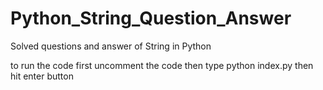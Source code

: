 # Python_String_Question_Answer
Solved questions and answer of String in Python

to run the code first uncomment the code then type python index.py then hit enter button
